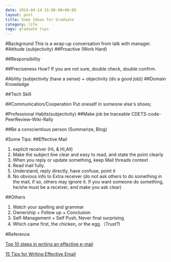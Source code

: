 ```yaml
---
date: 2014-04-24 15:08:00+00:00
layout: post
title: Some Ideas for Graduate
category: life
tags: graduate tips
---
```

#Background
This is a wrap-up conversation from talk with manager.
#Attitude (subjectivity)
##Proactive (Work Hard)

##Responsibility

##Preciseness
How? If you are not sure, double check, double confirm.

#Ability (subjectivity (have a sense) + objectivity  (do a good job))
##Domain Knowledge

##Tech Skill

##Communication/Cooperation
Put oneself in someone else's shoes;

#Professional Habits(subjectivity)
##Make job be traceable
CDETS-code-PeerReview-Wiki-Rally

##Be a conscientious person (Summarize, Blog)

#Some Tips:
##Effective Mail
1. explicit receiver (Hi, &  Hi,All)
2. Make the subject line clear and easy to read, and state the point clearly
3. When you reply or update something, keep Mail threads context 
4. Read mail fully.
5. Understand, reply directly, have confuse, point it
6. No obvious info to Extra receiver (do not ask others to do something in the mail, if so, others may ignore it. If you want someone do something, he/she must be a receiver, and make you ask clear)

##Others
1. Watch your spelling and grammar
2. Ownership + Follow up + Conclusion
3. Self-Management + Self Push, Never final surprising
4. Which came first, the chicken, or the egg.（Trust?)

#Reference

<a href="http://www.computerhope.com/tips/tip89.htm" target="_blank">Top 10 steps in writing an effective e-mail</a>

<a href="http://thinksimplenow.com/productivity/15-tips-for-writing-effective-email/" target="_blank">15 Tips for Writing Effective Email</a>
